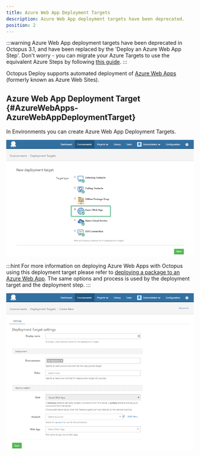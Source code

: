```yaml
---
title: Azure Web App Deployment Targets
description: Azure Web App deployment targets have been deprecated.
position: 2
---
```


:::warning
Azure Web App deployment targets have been deprecated in Octopus 3.1, and have been replaced by the 'Deploy an Azure Web App Step'.
Don't worry - you can migrate your Azure Targets to use the equivalent Azure Steps by following [this guide](/docs/how-to/migrate-azure-targets-into-azure-steps.md).
:::

Octopus Deploy supports automated deployment of [Azure Web Apps](http://azure.microsoft.com/en-us/services/app-service/web/) (formerly known as Azure Web Sites).

## Azure Web App Deployment Target {#AzureWebApps-AzureWebAppDeploymentTarget}

In Environments you can create Azure Web App Deployment Targets.

![](/docs/images/3048062/3277599.png "width=500")

:::hint
For more information on deploying Azure Web Apps with Octopus using this deployment target please refer to [deploying a package to an Azure Web App](/docs/deploying-applications/deploying-to-azure/deploying-a-package-to-an-azure-web-app/index.md). The same options and process is used by the deployment target and the deployment step.
:::

![](/docs/images/3048062/3277598.png "width=500")
